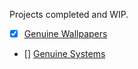 Projects completed and WIP.
- [x] [Genuine Wallpapers](https://macwallpapers.ml)
- [] [Genuine Systems](https://macsystems.ml)
